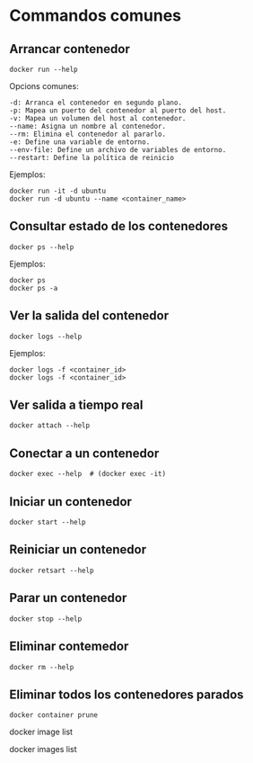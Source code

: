 # Commandos comunes

## Arrancar contenedor

    docker run --help

Opcions comunes:

    -d: Arranca el contenedor en segundo plano.
    -p: Mapea un puerto del contenedor al puerto del host.
    -v: Mapea un volumen del host al contenedor.
    --name: Asigna un nombre al contenedor.
    --rm: Elimina el contenedor al pararlo.
    -e: Define una variable de entorno.
    --env-file: Define un archivo de variables de entorno.
    --restart: Define la política de reinicio

Ejemplos:

    docker run -it -d ubuntu
    docker run -d ubuntu --name <container_name>

## Consultar estado de los contenedores

    docker ps --help

Ejemplos:

    docker ps
    docker ps -a

## Ver la salida del contenedor

    docker logs --help

Ejemplos:

    docker logs -f <container_id>
    docker logs -f <container_id>

## Ver salida a tiempo real

    docker attach --help

## Conectar a un contenedor

    docker exec --help  # (docker exec -it) 

## Iniciar un contenedor

    docker start --help

## Reiniciar un contenedor

    docker retsart --help

## Parar un contenedor

    docker stop --help

## Eliminar contemedor

    docker rm --help

## Eliminar todos los contenedores parados

    docker container prune

docker image list

docker images list
